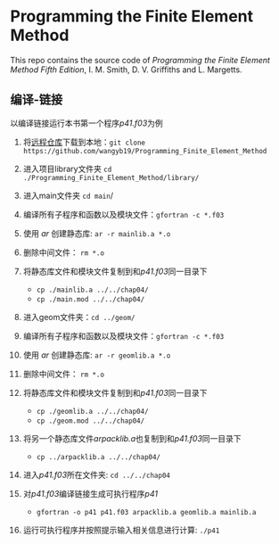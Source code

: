 # Programming the Finite Element Method

This repo contains the source code of *Programming the Finite Element Method Fifth Edition*, I. M. Smith, D. V. Griffiths and L. Margetts.

## 编译-链接

以编译链接运行本书第一个程序*p41.f03*为例

1. 将[远程仓库](https://github.com/wangyb19/Programming_Finite_Element_Method)下载到本地：`git clone https://github.com/wangyb19/Programming_Finite_Element_Method`

2. 进入项目library文件夹 `cd ./Programming_Finite_Element_Method/library/ `
3. 进入main文件夹 `cd main`/
4. 编译所有子程序和函数以及模块文件：`gfortran -c *.f03`

5. 使用 *ar* 创建静态库: `ar -r mainlib.a *.o`
6. 删除中间文件： `rm *.o`
7. 将静态库文件和模块文件复制到和*p41.f03*同一目录下
   * `cp ./mainlib.a ../../chap04/`
   * `cp ./main.mod ../../chap04/`
8. 进入geom文件夹：`cd ../geom/`
9. 编译所有子程序和函数以及模块文件：`gfortran -c *.f03`
10. 使用 *ar* 创建静态库: `ar -r geomlib.a *.o`
11. 删除中间文件： `rm *.o`
12. 将静态库文件和模块文件复制到和*p41.f03*同一目录下
    * `cp ./geomlib.a ../../chap04/`
    * `cp ./geom.mod ../../chap04/`
13. 将另一个静态库文件*arpacklib.a*也复制到和*p41.f03*同一目录下
    * `cp ../arpacklib.a ../../chap04/`

5. 进入*p41.f03*所在文件夹: `cd ../../chap04`
6. 对*p41.f03*编译链接生成可执行程序*p41*
   * `gfortran -o p41 p41.f03 arpacklib.a geomlib.a mainlib.a`
7. 运行可执行程序并按照提示输入相关信息进行计算: `./p41`
